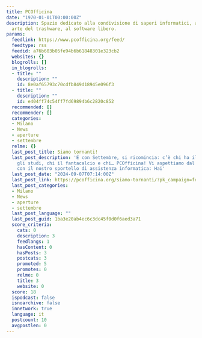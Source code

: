 ```yaml
---
title: PCOfficina
date: "1970-01-01T00:00:00Z"
description: Spazio dedicato alla condivisione di saperi informatici, alla nobile
  arte del trashware, al software libero.
params:
  feedlink: https://www.pcofficina.org/feed/
  feedtype: rss
  feedid: a76b603b05fe94b6b61848301e323cb2
  websites: {}
  blogrolls: []
  in_blogrolls:
  - title: ""
    description: ""
    id: 8e0af65793c70cdfb849d18945e096f3
  - title: ""
    description: ""
    id: e404ff74c54ff7fd69894b6c2820c852
  recommended: []
  recommender: []
  categories:
  - Milano
  - News
  - aperture
  - settembre
  relme: {}
  last_post_title: Siamo tornanti!
  last_post_description: 'E con Settembre, si ricomincia: c’è chi ha il nuoto, chi
    gli studi, chi il fantacalcio e chi… PCOfficina! Vi aspettiamo dal 10 Settembre
    con il nostro sportello di assistenza informatica: Hai'
  last_post_date: "2024-09-07T07:14:00Z"
  last_post_link: https://pcofficina.org/siamo-tornanti/?pk_campaign=feed&pk_kwd=siamo-tornanti
  last_post_categories:
  - Milano
  - News
  - aperture
  - settembre
  last_post_language: ""
  last_post_guid: 1ba3e20ab4ec6c3dc45f0d0f6aed3a71
  score_criteria:
    cats: 0
    description: 3
    feedlangs: 1
    hasContent: 0
    hasPosts: 3
    postcats: 3
    promoted: 5
    promotes: 0
    relme: 0
    title: 3
    website: 0
  score: 18
  ispodcast: false
  isnoarchive: false
  innetwork: true
  language: it
  postcount: 10
  avgpostlen: 0
---
```

